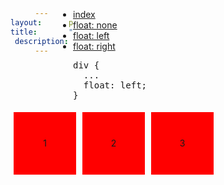 ```yaml
---
layout:      puro-n2
title:       "Flutuando divs - float: left"
description:
---
```


<ul class="nav">
  <li class="nav-item">
    <a class="nav-link" href="../">index</a>
  </li>
  <li class="nav-item">
    <a class="nav-link" href="../float-none/">float: none</a>
  </li>
  <li class="nav-item">
    <a class="nav-link" href="../float-left/">float: left</a>
  </li>
  <li class="nav-item">
    <a class="nav-link" href="../float-right/">float: right</a>
  </li>
</ul>

<pre>
div {
  ...
  float: left;
}
</pre>

<!-- resultado -->
<div>1</div>
<div>2</div>
<div>3</div>

<style>
div {
  background-color: red;
  width: 100px;
  line-height: 100px;
  text-align: center;
  margin: 5px;
  float: left;
}
</style>
